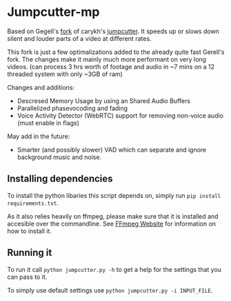 # Jumpcutter-mp
Based on Gegell's [fork](https://github.com/Gegell/jumpcutter) of carykh's [jumpcutter](https://github.com/carykh/jumpcutter). It speeds up or slows down silent and louder parts of a video at different rates.

This fork is just a few optimalizations added to the already quite fast Gerell's fork. The changes make it mainly much more performant on very long videos. (can process 3 hrs worth of footage and audio in ~7 mins on a 12 threaded system with only ~3GB of ram)

Changes and additions:
- Descresed Memory Usage by using an Shared Audio Buffers
- Parallelized phasevocoding and fading
- Voice Activity Detector (WebRTC) support for removing non-voice audio (must enable in flags)

May add in the future:
- Smarter (and possibly slower) VAD which can separate and ignore background music and noise.

## Installing dependencies
To install the python libaries this script depends on, simply run `pip install requirements.txt`.

As it also relies heavily on ffmpeg, please make sure that it is installed and accesible over the commandline. 
See [FFmpeg Website](ffmpeg.org) for information on how to install it.

## Running it
To run it call `python jumpcutter.py -h` to get a help for the settings that you can pass to it.

To simply use default settings use `python jumpcutter.py -i INPUT_FILE`.
